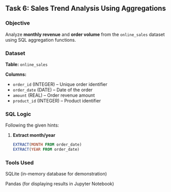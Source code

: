 ## Task 6: Sales Trend Analysis Using Aggregations

### Objective
Analyze **monthly revenue** and **order volume** from the `online_sales` dataset using SQL aggregation functions.

### Dataset
**Table:** `online_sales`  

**Columns:**
- `order_id` (INTEGER) – Unique order identifier  
- `order_date` (DATE) – Date of the order  
- `amount` (REAL) – Order revenue amount  
- `product_id` (INTEGER) – Product identifier  

### SQL Logic
Following the given hints:

1. **Extract month/year**  
   ```sql
   EXTRACT(MONTH FROM order_date)
   EXTRACT(YEAR FROM order_date)

### Tools Used

SQLite (in-memory database for demonstration)

Pandas (for displaying results in Jupyter Notebook)
